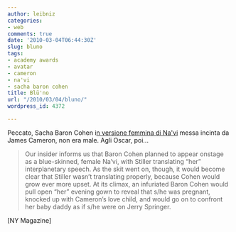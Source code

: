 ```yaml
---
author: leibniz
categories:
- web
comments: true
date: '2010-03-04T06:44:30Z'
slug: bluno
tags:
- academy awards
- avatar
- cameron
- na'vi
- sacha baron cohen
title: Blü'no
url: "/2010/03/04/bluno/"
wordpress_id: 4372

---
```

Peccato, Sacha Baron Cohen i[n versione femmina di Na'vi](https://nymag.com/daily/entertainment/2010/03/sacha_baron_cohen_james_camero.html) messa incinta da James Cameron, non era male. Agli Oscar, poi...


> Our insider informs us that Baron Cohen planned to appear onstage as a blue-skinned, female Na’vi, with Stiller translating “her” interplanetary speech. As the skit went on, though, it would become clear that Stiller wasn’t translating properly, because Cohen would grow ever more upset. At its climax, an infuriated Baron Cohen would pull open “her” evening gown to reveal that s/he was pregnant, knocked up with Cameron’s love child, and would go on to confront her baby daddy as if s/he were on Jerry Springer.


[NY Magazine]

